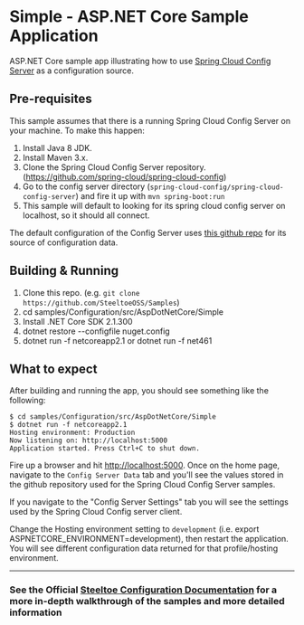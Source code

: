# Simple - ASP.NET Core Sample Application

ASP.NET Core sample app illustrating how to use [Spring Cloud Config Server](https://projects.spring.io/spring-cloud) as a configuration source.

## Pre-requisites

This sample assumes that there is a running Spring Cloud Config Server on your machine. To make this happen:

1. Install Java 8 JDK.
1. Install Maven 3.x.
1. Clone the Spring Cloud Config Server repository. (<https://github.com/spring-cloud/spring-cloud-config>)
1. Go to the config server directory (`spring-cloud-config/spring-cloud-config-server`) and fire it up with `mvn spring-boot:run`
1. This sample will default to looking for its spring cloud config server on localhost, so it should all connect.

The default configuration of the Config Server uses [this github repo](https://github.com/spring-cloud-samples/config-repo) for its source of configuration data.

## Building & Running

1. Clone this repo. (e.g. `git clone https://github.com/SteeltoeOSS/Samples`)
1. cd samples/Configuration/src/AspDotNetCore/Simple
1. Install .NET Core SDK 2.1.300
1. dotnet restore --configfile nuget.config
1. dotnet run -f netcoreapp2.1 or dotnet run -f net461

## What to expect

After building and running the app, you should see something like the following:

```text
$ cd samples/Configuration/src/AspDotNetCore/Simple
$ dotnet run -f netcoreapp2.1
Hosting environment: Production
Now listening on: http://localhost:5000
Application started. Press Ctrl+C to shut down.
```

Fire up a browser and hit <http://localhost:5000>.  Once on the home page, navigate to the `Config Server Data` tab and you'll see the values stored in the github repository used for the Spring Cloud Config Server samples.

If you navigate to the "Config Server Settings" tab you will see the settings used by the Spring Cloud Config server client.

Change the Hosting environment setting to `development` (i.e. export ASPNETCORE_ENVIRONMENT=development), then restart the application. You will see different configuration data returned for that profile/hosting environment.

---

### See the Official [Steeltoe Configuration Documentation](https://steeltoe.io/docs/steeltoe-configuration) for a more in-depth walkthrough of the samples and more detailed information